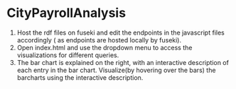 # CityPayrollAnalysis
1. Host the rdf files on fuseki and edit the endpoints in the javascript files accordingly ( as endpoints are hosted locally by fuseki).
2. Open index.html and use the dropdown menu to access the visualizations for different queries.
3. The bar chart is explained on the right, with an interactive description of each entry in the bar chart. Visualize(by hovering over the bars) the barcharts using the interactive description.
